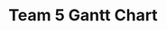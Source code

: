 <html>
<head>

  <h1> Team 5 Gantt Chart </h1>
  <script type="text/javascript" src="https://www.gstatic.com/charts/loader.js"></script>
  <script type="text/javascript">
    google.charts.load('current', {'packages':['gantt']});
    google.charts.setOnLoadCallback(drawChart);

    var today = new Date();
    var yyyy = today.getFullYear();
    var mm = String(today.getMonth()).padStart(2, '0');
    var dd = String(today.getDate()).padStart(2, '0');
    var mm_forshow = String(today.getMonth() +1).padStart(2, '0');

    today = new Date(yyyy, mm, dd);
    showdate = yyyy + '/' + (mm_forshow) + '/' + dd;
    document.write("Today's date: "+ showdate);


    function millisecondsToDays(milliseconds) {
      return milliseconds / 1000 / 60 / 60 / 24;
    }

    function percent (startdate, duration) {
      var now = today; //"now"
      var start = startdate;  // some date
      var diff = (now-start);  // difference in milliseconds
      days = millisecondsToDays(diff);
      progress = ((days/duration) * 100);
      return progress;
    }

    function drawChart() {

      var otherData = new google.visualization.DataTable();
      otherData.addColumn('string', 'Task ID');
      otherData.addColumn('string', 'Task Name');
      otherData.addColumn('string', 'Category');
      otherData.addColumn('date', 'Start Date');
      otherData.addColumn('date', 'End Date');
      otherData.addColumn('number', 'Duration');
      otherData.addColumn('number', 'Percent Complete');
      otherData.addColumn('string', 'Dependencies');

      otherData.addRows([
        ['summary', 'Write 150 word summary', 'writing', new Date(2021, 3, 19), new Date(2021, 3, 23), , percent(new Date(2021, 3, 19), 4), null],
        ['pid', 'Project Initiation Document', 'writing', new Date(2021, 3, 21), new Date(2021, 3, 30), , percent(new Date(2021, 3, 21), 9), null],
        ['litrev', 'Literature Review', 'research', new Date(2021, 3, 21), new Date(2021, 4, 14), , percent(new Date(2021, 3, 21), 23), null],
        ['designphase', 'Exploring Point Cloud & Designing Visualisations', 'designing', new Date(2021, 4, 3), new Date(2021, 4, 14), , percent(new Date(2021, 4, 3), 11), 'pid'],
        ['engines', 'Exploring Game Engines', 'software', new Date(2021, 4, 10), new Date(2021, 4, 18), , percent(new Date(2021, 4, 10), 8), null],
        ['midterm', 'Preparing Mid-term Presentation', 'presenting', new Date(2021, 4, 17), new Date(2021, 4, 19), , percent(new Date(2021, 4, 3), 2), 'designphase'],
        ['startviz', 'Building the Chosen Visualisations', 'coding', new Date(2021, 4, 20), new Date(2021, 5, 2), , percent(new Date(2021, 4, 20), 13), 'designphase, engines'],
        ['usertest', 'User Testing', 'research', new Date(2021, 5, 3), new Date(2021, 5, 8), , percent(new Date(2021, 5, 3), 5), 'startviz'],
        ['finalviz', 'Finetuning Final Visualisations', 'coding', new Date(2021, 5, 7), new Date(2021, 5, 11), , percent(new Date(2021, 5, 7), 4), 'usertest'],
        ['report', 'Writing Final Report', 'writing', new Date(2021, 5, 5), new Date(2021, 5, 18), , percent(new Date(2021, 5, 5), 13), null],
        ['video', 'Recording & Editing Video', 'presenting', new Date(2021, 5, 19), new Date(2021, 5, 24), , percent(new Date(2021, 5, 21), 5), 'finalviz'],
        ['presentation', 'Preparing Final Presentation', 'presenting', new Date(2021, 5, 21), new Date(2021, 5, 25), , percent(new Date(2021, 5, 21), 4), 'finalviz, report'],
        ['tasks', 'Completing Task Distribution Form', 'admin', new Date(2021, 5, 28), new Date(2021, 6, 01), , percent(new Date(2021, 5, 28), 3), 'presentation'],

      ]);

      var options = {
        height: 800,
        gantt: {
          defaultStartDate: new Date(2021, 3, 19),
          criticalPathEnabled: true,
          // criticalPathStyle: {
          //   stroke: '#890e08',
          //   strokeWidth: 6
          // }
          innerGridHorizLine: {
            stroke: '#acb4b7',
            strokeWidth: 1
          },
          innerGridTrack: {fill: '#fff'},
          innerGridDarkTrack: {fill: '#dce9ef'},
          barCornerRadius: 1,
          barHeight: 25,
          shadowOffset: 2,
          sortTasks: true,
          arrow: {
            angle: 50,
            width: 2,
            color: '#890842',
            radius: 5
          }
        }
      };


      var chart = new google.visualization.Gantt(document.getElementById('chart_div'));

      chart.draw(otherData, options);
    }
  </script>
</head>
<body>
  <div id="chart_div"></div>
</body>
</html>
